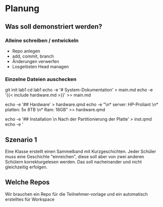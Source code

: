 # Planung
## Was soll demonstriert werden?

### Alleine schreiben / entwickeln

* Repo anlegen
* add, commit, branch
* Änderungen verwerfen
* Losgelösten Head managen

### Einzelne Dateien auschecken

git init lab1
cd lab1
echo -e '# System-Dokumentation' > main.md
echo -e '{{< include hardware.md >}}' >> main.md

echo -e '## Hardware' > hardware.qmd
echo -e "\n* server: HP-Proliant \n* platten: 5x 8TB \n* Ram: 16GB" >> hardware.qmd 


echo -e '## Installation \n Nach der Partitionierung der Platte' > inst.qmd
echo -e '


## Szenario 1
Eine Klasse erstellt einen Sammelband mit Kurzgeschichten.
Jeder Schüler muss eine Geschichte "einreichen", diese soll
aber von zwei anderen Schülern korrekturgelesen werden.
Das soll nacheinander und nicht gleichzeitig erfolgen.



## Welche Repos

Wir brauchen ein Repo für die Teilnehmer-vorlage und ein 
automatisch erstelltes für Workspace